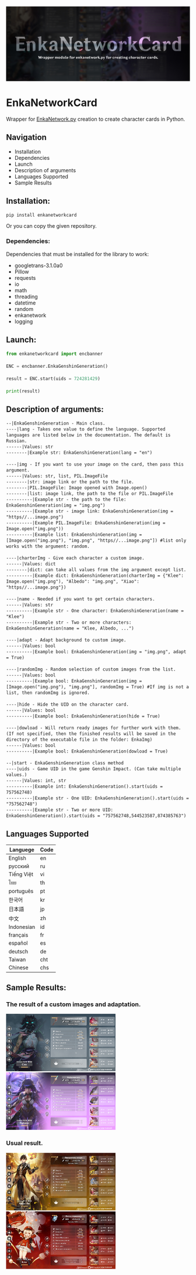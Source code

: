 <p align="center">
 <img src="img/banner.jpg" alt="Баннер"/>
</p>

# EnkaNetworkCard
Wrapper for [EnkaNetwork.py](https://github.com/mrwan200/EnkaNetwork.py) creation to create character cards in Python.

## Navigation
* Installation
* Dependencies
* Launch
* Description of arguments
* Languages Supported
* Sample Results

## Installation:

```
pip install enkanetworkcard
```
Or you can copy the given repository.

### Dependencies:
  Dependencies that must be installed for the library to work:
  * googletrans-3.1.0a0
  * Pillow
  * requests
  * io
  * math
  * threading
  * datetime
  * random
  * enkanetwork
  * logging

## Launch:
``` python
from enkanetworkcard import encbanner

ENC = encbanner.EnkaGenshinGeneration() 

result = ENC.start(uids = 724281429)

print(result)

```

## Description of arguments:
``` 
--|EnkaGenshinGeneration - Main class.
----|lang - Takes one value to define the language. Supported languages are listed below in the documentation. The default is Russian.
------|Values: str
--------|Example str: EnkaGenshinGeneration(lang = "en")

----|img - If you want to use your image on the card, then pass this argument.
------|Values: str, list, PIL.ImageFile
--------|str: image link or the path to the file.
--------|PIL.ImageFile: Image opened with Image.open()
--------|list: image link, the path to the file or PIL.ImageFile
----------|Example str - the path to the file: EnkaGenshinGeneration(img = "img.png")
----------|Example str - image link: EnkaGenshinGeneration(img = "https//...image.png")
----------|Example PIL.ImageFile: EnkaGenshinGeneration(img = Image.open("img.png"))
----------|Example list: EnkaGenshinGeneration(img = [Image.open("img.png"), "img.png", "https//...image.png"]) #list only works with the argument: random.

----|charterImg - Give each character a custom image.
------|Values: dict
--------|dict: can take all values from the img argument except list.
----------|Example dict: EnkaGenshinGeneration(charterImg = {"Klee": Image.open("img.png"), "Albedo": "img.png", "Xiao": "https//...image.png"})

----|name - Needed if you want to get certain characters.
------|Values: str
----------|Example str - One character: EnkaGenshinGeneration(name = "Klee")
----------|Example str - Two or more characters: EnkaGenshinGeneration(name = "Klee, Albedo, ...")

----|adapt - Adapt background to custom image.
------|Values: bool
----------|Example bool: EnkaGenshinGeneration(img = "img.png", adapt = True)

----|randomImg - Random selection of custom images from the list.
------|Values: bool
----------|Example bool: EnkaGenshinGeneration(img = [Image.open("img.png"), "img.png"], randomImg = True) #If img is not a list, then randomImg is ignored.

----|hide - Hide the UID on the character card.
------|Values: bool
----------|Example bool: EnkaGenshinGeneration(hide = True)

----|dowload - Will return ready images for further work with them. (If not specified, then the finished results will be saved in the directory of the executable file in the folder: EnkaImg)
------|Values: bool
----------|Example bool: EnkaGenshinGeneration(dowload = True)

--|start - EnkaGenshinGeneration class method
----|uids - Game UID in the game Genshin Impact. (Can take multiple values.)
------|Values: int, str
----------|Example int: EnkaGenshinGeneration().start(uids = 757562748)
----------|Example str - One UID: EnkaGenshinGeneration().start(uids = "757562748")
----------|Example str - Two or more UID: EnkaGenshinGeneration().start(uids = "757562748,544523587,874385763")
```

## Languages Supported
| Languege    |  Code   |
|-------------|---------|
|  English    |     en  |
|  русский    |     ru  |
|  Tiếng Việt |     vi  |
|  ไทย        |     th  |
|  português  |     pt  |
|  한국어      |     kr  |
|  日本語      |     jp  |
|  中文        |     zh  |
|  Indonesian |     id  |
|  français   |     fr  |
|  español    |     es  |
|  deutsch    |     de  |
|  Taiwan     |    cht  |
|  Chinese    |    chs  |

## Sample Results:

### The result of a custom images and adaptation.
<img src="img/Example1.png" width='300' alt="Example1"/> <img src="img/Example2.png" width='300' alt="Example2"/> 
### Usual result.
<img src="img/Example3.png" width='300' alt="Example3"/> <img src="img/Example4.png" width='300' alt="Example4"/> 
